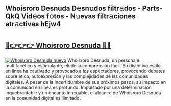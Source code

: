 ## Whoisroro Desnuda D𝚎sn𝚞dos filtr𝚊dos - Parts-QkQ Vid𝚎os f𝚘tos - N𝚞evas filtr𝚊ciones atr𝚊ctivas hEjw4

# <h2><a href="http://mb0e19.tromn.icu/?c=Whoisroro+Desnuda">🔗👉👉👉 Whoisroro Desnuda 🔗🔗</a></h2>

[![Whoisroro Desnuda nuevo](https://i.imgur.com/pEAQMta.gif)](http://mb0e19.tromn.icu/?c=Whoisroro+Desnuda)
Whoisroro Desnuda, un personaje multifacético y estimulante, elude la comprensión fácil. Su distintivo estilo en línea ha cautivado y provocado a los espectadores, provocando debates sobre ética, autoexpresión y las complejidades de las comunidades digitales. A pesar de la incertidumbre de sus próximos pasos, su impacto en la comunidad en línea es profundo. Impulsado por una determinación inquebrantable y un encanto innegable, el alcance de Whoisroro Desnuda en la comunidad digital es ilimitado.
